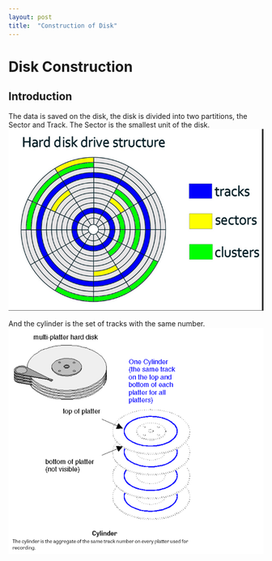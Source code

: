```yaml
---
layout: post
title:  "Construction of Disk"
---
```


# Disk Construction

## Introduction

The data is saved on the disk, the disk is divided into two partitions, the Sector and Track.
The Sector is the smallest unit of the disk.
![Sector and Track](img/disk-construct.png)

And the cylinder is the set of tracks with the same number.
![Cylinder](img/disk-construct2.png)